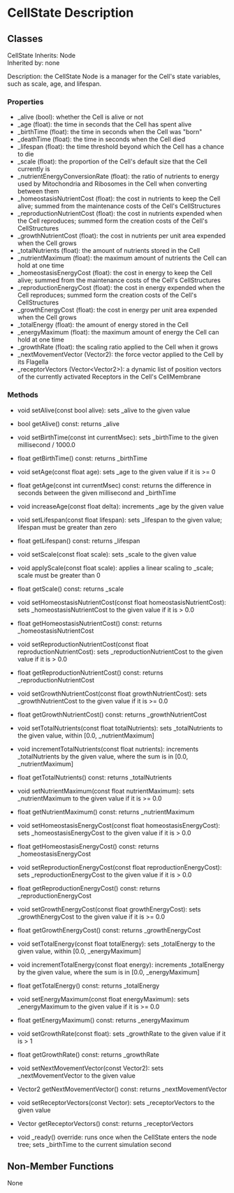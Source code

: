 # CellState Description

## Classes

CellState
Inherits: Node  
Inherited by: none

Description: the CellState Node is a manager for the Cell's state variables, such as scale, age, and lifespan.

### Properties
- _alive (bool): whether the Cell is alive or not
- _age (float): the time in seconds that the Cell has spent alive
- _birthTime (float): the time in seconds when the Cell was "born"
- _deathTime (float): the time in seconds when the Cell died
- _lifespan (float): the time threshold beyond which the Cell has a chance to die
- _scale (float): the proportion of the Cell's default size that the Cell currently is
- _nutrientEnergyConversionRate (float): the ratio of nutrients to energy used by Mitochondria and Ribosomes in the Cell when converting between them
- _homeostasisNutrientCost (float): the cost in nutrients to keep the Cell alive; summed from the maintenance costs of the Cell's CellStructures
- _reproductionNutrientCost (float): the cost in nutrients expended when the Cell reproduces; summed form the creation costs of the Cell's CellStructures
- _growthNutrientCost (float): the cost in nutrients per unit area expended when the Cell grows
- _totalNutrients (float): the amount of nutrients stored in the Cell
- _nutrientMaximum (float): the maximum amount of nutrients the Cell can hold at one time
- _homeostasisEnergyCost (float): the cost in energy to keep the Cell alive; summed from the maintenance costs of the Cell's CellStructures
- _reproductionEnergyCost (float): the cost in energy expended when the Cell reproduces; summed form the creation costs of the Cell's CellStructures
- _growthEnergyCost (float): the cost in energy per unit area expended when the Cell grows
- _totalEnergy (float): the amount of energy stored in the Cell
- _energyMaximum (float): the maximum amount of energy the Cell can hold at one time
- _growthRate (float): the scaling ratio applied to the Cell when it grows
- _nextMovementVector (Vector2): the force vector applied to the Cell by its Flagella
- _receptorVectors (Vector\<Vector2\>): a dynamic list of position vectors of the currently activated Receptors in the Cell's CellMembrane

### Methods
- void setAlive(const bool alive): sets _alive to the given value
- bool getAlive() const: returns _alive

- void setBirthTime(const int currentMsec): sets _birthTime to the given millisecond / 1000.0
- float getBirthTime() const: returns _birthTime

- void setAge(const float age): sets _age to the given value if it is >= 0
- float getAge(const int currentMsec) const: returns the difference in seconds between the given millisecond and _birthTime
- void increaseAge(const float delta): increments _age by the given value

- void setLifespan(const float lifespan): sets _lifespan to the given value; lifespan must be greater than zero
- float getLifespan() const: returns _lifespan

- void setScale(const float scale): sets _scale to the given value
- void applyScale(const float scale): applies a linear scaling to _scale; scale must be greater than 0
- float getScale() const: returns _scale

- void setHomeostasisNutrientCost(const float homeostasisNutrientCost): sets _homeostasisNutrientCost to the given value if it is > 0.0
- float getHomeostasisNutrientCost() const: returns _homeostasisNutrientCost

- void setReproductionNutrientCost(const float reproductionNutrientCost): sets _reproductionNutrientCost to the given value if it is > 0.0
- float getReproductionNutrientCost() const: returns _reproductionNutrientCost

- void setGrowthNutrientCost(const float growthNutrientCost): sets _growthNutrientCost to the given value if it is >= 0.0
- float getGrowthNutrientCost() const: returns _growthNutrientCost

- void setTotalNutrients(const float totalNutrients): sets _totalNutrients to the given value, within [0.0, _nutrientMaximum]
- void incrementTotalNutrients(const float nutrients): increments _totalNutrients by the given value, where the sum is in [0.0, _nutrientMaximum]
- float getTotalNutrients() const: returns _totalNutrients

- void setNutrientMaximum(const float nutrientMaximum): sets _nutrientMaximum to the given value if it is >= 0.0
- float getNutrientMaximum() const: returns _nutrientMaximum

- void setHomeostasisEnergyCost(const float homeostasisEnergyCost): sets _homeostasisEnergyCost to the given value if it is > 0.0
- float getHomeostasisEnergyCost() const: returns _homeostasisEnergyCost

- void setReproductionEnergyCost(const float reproductionEnergyCost): sets _reproductionEnergyCost to the given value if it is > 0.0
- float getReproductionEnergyCost() const: returns _reproductionEnergyCost

- void setGrowthEnergyCost(const float growthEnergyCost): sets _growthEnergyCost to the given value if it is >= 0.0
- float getGrowthEnergyCost() const: returns _growthEnergyCost

- void setTotalEnergy(const float totalEnergy): sets _totalEnergy to the given value, within [0.0, _energyMaximum]
- void incrementTotalEnergy(const float energy): increments _totalEnergy by the given value, where the sum is in [0.0, _energyMaximum]
- float getTotalEnergy() const: returns _totalEnergy

- void setEnergyMaximum(const float energyMaximum): sets _energyMaximum to the given value if it is >= 0.0
- float getEnergyMaximum() const: returns _energyMaximum

- void setGrowthRate(const float): sets _growthRate to the given value if it is > 1
- float getGrowthRate() const: returns _growthRate

- void setNextMovementVector(const Vector2): sets _nextMovementVector to the given value
- Vector2 getNextMovementVector() const: returns _nextMovementVector

- void setReceptorVectors(const Vector<Vector2>): sets _receptorVectors to the given value
- Vector<Vector2> getReceptorVectors() const: returns _receptorVectors

- void _ready() override: runs once when the CellState enters the node tree; sets _birthTime to the current simulation second

## Non-Member Functions
None

